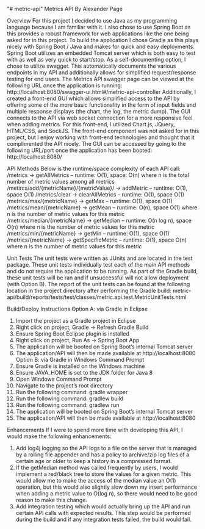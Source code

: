 "# metric-api" 
Metrics API
By Alexander Page

Overview
For this project I decided to use Java as my programming language because I am familiar with it. I also chose to use Spring Boot as this provides a robust framework for web applications like the one being asked for in this project. To build the application I chose Gradle as this plays nicely with Spring Boot / Java and makes for quick and easy deployments. Spring Boot utilizes an embedded Tomcat server which is both easy to test with as well as very quick to start/stop.
As a self-documenting option, I chose to utilize swagger. This automatically documents the various endpoints in my API and additionally allows for simplified request/response testing for end users. The Metrics API swagger page can be viewed at the following URL once the application is running: 
http://localhost:8080/swagger-ui.html#/metric-api-controller
Additionally, I created a front-end GUI which allows simplified access to the API by offering some of the more basic functionality in the form of input fields and multiple response displays (the chart, the log, the metric dump). The GUI connects to the API via web socket connection for a more responsive feel when adding metrics. For this front-end, I utilized Chart.js, JQuery, HTML/CSS, and SockJS. The front-end component was not asked for in this project, but I enjoy working with front-end technologies and thought that it complimented the API nicely.
The GUI can be accessed by going to the following URL/port once the application has been booted:
http://localhost:8080/

API Methods
Below is the runtime/space complexity of each API call:
/metrics -> getAllMetrics – runtime: O(1), space: O(n) where n is the total number of metric values among all metrics
/metircs/add/{metricName}/{metricValue}/ -> addMetric – runtime: O(1), space O(1)
/metrics/clear -> clearAllMetrics – runtime: O(1), space O(1)
/metrics/max/{metricName} -> getMax – runtime: O(1), space O(1)
/metrics/mean/{metricName} -> getMean – runtime: O(n), space O(1) where n is the number of metric values for this metric
/metrics/median/{metricName} -> getMedian – runtime: O(n log n), space O(n) where n is the number of metric values for this metric
/metrics/min/{metricName} -> getMin – runtime: O(1), space O(1)
/metrics/{metricName} -> getSpecificMetric – runtime: O(1), space O(n) where n is the number of metric values for this metric

Unit Tests
The unit tests were written as JUnits and are located in the test package. These unit tests individually test each of the main API methods and do not require the application to be running. As part of the Gradle build, these unit tests will be ran and if unsuccessful will not allow deployment (with Option B). 
The report of the unit tests can be found at the following location in the project directory after performing the Gradle build:
metric-api/build/reports/tests/test/classes/metric.api.test.MetricUnitTests.html

Build/Deploy Instructions
Option A: via Gradle in Eclipse
1.	Import the project as a Gradle project in Eclipse
2.	Right click on project, Gradle -> Refresh Gradle Build
3.	Ensure Spring Boot Eclipse plugin is installed
4.	Right click on project, Run As -> Spring Boot App
5.	The application will be booted on Spring Boot’s internal Tomcat server
6.	The application/API will then be made available at http://localhost:8080 
Option B: via Gradle in Windows Command Prompt
1.	Ensure Gradle is installed on the Windows machine
2.	Ensure JAVA_HOME is set to the JDK folder for Java 8
3.	Open Windows Command Prompt
4.	Navigate to the project’s root directory
5.	Run the following command: gradle wrapper
6.	Run the following command: gradlew build
7.	Run the following command: gradlew run
8.	The application will be booted on Spring Boot’s internal Tomcat server
9.	The application/API will then be made available at http://localhost:8080 

Enhancements
If I were to spend more time with developing this API, I would make the following enhancements:
1.	Add log4j logging so the API logs to a file on the server that is managed by a rolling file appender and has a policy to archive/zip log files of a certain age or older to keep a history in a compressed format.
2.	If the getMedian method was called frequently by users, I would implement a red/black tree to store the values for a given metric. This would allow me to make the access of the median value an O(1) operation, but this would also slightly slow down my insert performance when adding a metric value to O(log n), so there would need to be good reason to make this change.
3.	Add integration testing which would actually bring up the API and run certain API calls with expected results. This step would be performed during the build and if any integration tests failed, the build would fail.
